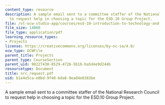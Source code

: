 ```yaml
---
content_type: resource
description: A sample email sent to a committee staffer of the National Research Council
  to request help in choosing a topic for the ESD.10 Group Project.
file: /ol-ocw-studio-app/courses/esd-10-introduction-to-technology-and-policy-fall-2006/b1e4e5cae0bd9f406da89ead4e8383be_nrc_request.pdf
file_size: 14060
file_type: application/pdf
learning_resource_types:
- Projects
license: https://creativecommons.org/licenses/by-nc-sa/4.0/
ocw_type: OCWFile
parent_title: Projects
parent_type: CourseSection
parent_uid: 90227438-8529-4726-5b16-ba5d4e9d244b
resourcetype: Document
title: nrc_request.pdf
uid: b1e4e5ca-e0bd-9f40-6da8-9ead4e8383be
---
```

A sample email sent to a committee staffer of the National Research Council to request help in choosing a topic for the ESD.10 Group Project.